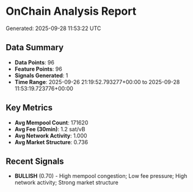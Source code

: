 # OnChain Analysis Report
Generated: 2025-09-28 11:53:22 UTC

## Data Summary
- **Data Points**: 96
- **Feature Points**: 96
- **Signals Generated**: 1
- **Time Range**: 2025-09-26 21:19:52.793277+00:00 to 2025-09-28 11:53:19.723776+00:00

## Key Metrics
- **Avg Mempool Count**: 171620
- **Avg Fee (30min)**: 1.2 sat/vB
- **Avg Network Activity**: 1.000
- **Avg Market Structure**: 0.736

## Recent Signals
- **BULLISH** (0.70) - High mempool congestion; Low fee pressure; High network activity; Strong market structure
